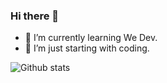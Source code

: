 ### Hi there 👋

- 🌱 I’m currently learning We Dev.
- 👯 I’m just starting with coding.

![Github stats](https://github-readme-stats.vercel.app/api?username=khushi087)
